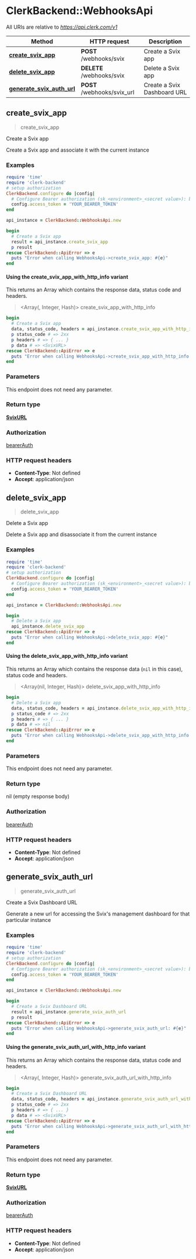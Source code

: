 # ClerkBackend::WebhooksApi

All URIs are relative to *https://api.clerk.com/v1*

| Method | HTTP request | Description |
| ------ | ------------ | ----------- |
| [**create_svix_app**](WebhooksApi.md#create_svix_app) | **POST** /webhooks/svix | Create a Svix app |
| [**delete_svix_app**](WebhooksApi.md#delete_svix_app) | **DELETE** /webhooks/svix | Delete a Svix app |
| [**generate_svix_auth_url**](WebhooksApi.md#generate_svix_auth_url) | **POST** /webhooks/svix_url | Create a Svix Dashboard URL |


## create_svix_app

> <SvixURL> create_svix_app

Create a Svix app

Create a Svix app and associate it with the current instance

### Examples

```ruby
require 'time'
require 'clerk-backend'
# setup authorization
ClerkBackend.configure do |config|
  # Configure Bearer authorization (sk_<environment>_<secret value>): bearerAuth
  config.access_token = 'YOUR_BEARER_TOKEN'
end

api_instance = ClerkBackend::WebhooksApi.new

begin
  # Create a Svix app
  result = api_instance.create_svix_app
  p result
rescue ClerkBackend::ApiError => e
  puts "Error when calling WebhooksApi->create_svix_app: #{e}"
end
```

#### Using the create_svix_app_with_http_info variant

This returns an Array which contains the response data, status code and headers.

> <Array(<SvixURL>, Integer, Hash)> create_svix_app_with_http_info

```ruby
begin
  # Create a Svix app
  data, status_code, headers = api_instance.create_svix_app_with_http_info
  p status_code # => 2xx
  p headers # => { ... }
  p data # => <SvixURL>
rescue ClerkBackend::ApiError => e
  puts "Error when calling WebhooksApi->create_svix_app_with_http_info: #{e}"
end
```

### Parameters

This endpoint does not need any parameter.

### Return type

[**SvixURL**](SvixURL.md)

### Authorization

[bearerAuth](../README.md#bearerAuth)

### HTTP request headers

- **Content-Type**: Not defined
- **Accept**: application/json


## delete_svix_app

> delete_svix_app

Delete a Svix app

Delete a Svix app and disassociate it from the current instance

### Examples

```ruby
require 'time'
require 'clerk-backend'
# setup authorization
ClerkBackend.configure do |config|
  # Configure Bearer authorization (sk_<environment>_<secret value>): bearerAuth
  config.access_token = 'YOUR_BEARER_TOKEN'
end

api_instance = ClerkBackend::WebhooksApi.new

begin
  # Delete a Svix app
  api_instance.delete_svix_app
rescue ClerkBackend::ApiError => e
  puts "Error when calling WebhooksApi->delete_svix_app: #{e}"
end
```

#### Using the delete_svix_app_with_http_info variant

This returns an Array which contains the response data (`nil` in this case), status code and headers.

> <Array(nil, Integer, Hash)> delete_svix_app_with_http_info

```ruby
begin
  # Delete a Svix app
  data, status_code, headers = api_instance.delete_svix_app_with_http_info
  p status_code # => 2xx
  p headers # => { ... }
  p data # => nil
rescue ClerkBackend::ApiError => e
  puts "Error when calling WebhooksApi->delete_svix_app_with_http_info: #{e}"
end
```

### Parameters

This endpoint does not need any parameter.

### Return type

nil (empty response body)

### Authorization

[bearerAuth](../README.md#bearerAuth)

### HTTP request headers

- **Content-Type**: Not defined
- **Accept**: application/json


## generate_svix_auth_url

> <SvixURL> generate_svix_auth_url

Create a Svix Dashboard URL

Generate a new url for accessing the Svix's management dashboard for that particular instance

### Examples

```ruby
require 'time'
require 'clerk-backend'
# setup authorization
ClerkBackend.configure do |config|
  # Configure Bearer authorization (sk_<environment>_<secret value>): bearerAuth
  config.access_token = 'YOUR_BEARER_TOKEN'
end

api_instance = ClerkBackend::WebhooksApi.new

begin
  # Create a Svix Dashboard URL
  result = api_instance.generate_svix_auth_url
  p result
rescue ClerkBackend::ApiError => e
  puts "Error when calling WebhooksApi->generate_svix_auth_url: #{e}"
end
```

#### Using the generate_svix_auth_url_with_http_info variant

This returns an Array which contains the response data, status code and headers.

> <Array(<SvixURL>, Integer, Hash)> generate_svix_auth_url_with_http_info

```ruby
begin
  # Create a Svix Dashboard URL
  data, status_code, headers = api_instance.generate_svix_auth_url_with_http_info
  p status_code # => 2xx
  p headers # => { ... }
  p data # => <SvixURL>
rescue ClerkBackend::ApiError => e
  puts "Error when calling WebhooksApi->generate_svix_auth_url_with_http_info: #{e}"
end
```

### Parameters

This endpoint does not need any parameter.

### Return type

[**SvixURL**](SvixURL.md)

### Authorization

[bearerAuth](../README.md#bearerAuth)

### HTTP request headers

- **Content-Type**: Not defined
- **Accept**: application/json

